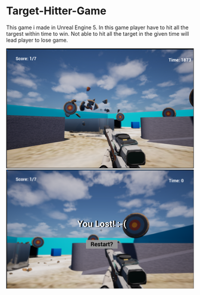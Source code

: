 # Target-Hitter-Game

This game i made in Unreal Engine 5. In this game player have to hit all the targest within time to win. Not able to hit all the target in the given time will lead player to lose game.

![](./ss1.png) 
![](./ss2.png) 
